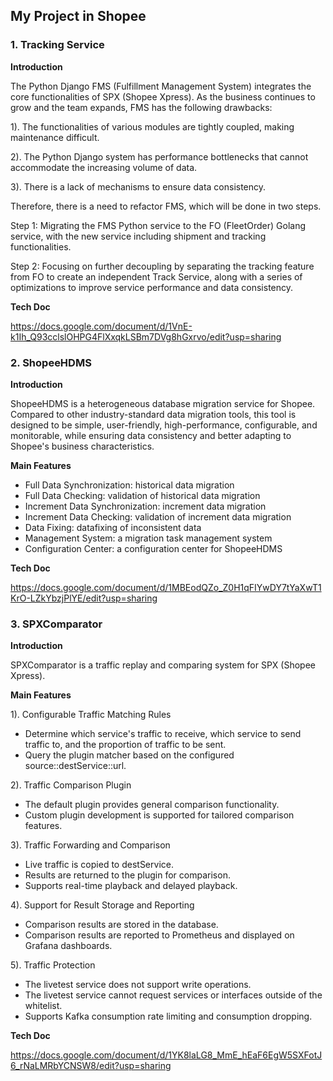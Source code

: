 ## My Project in Shopee
### 1. Tracking Service
**Introduction**

The Python Django FMS (Fulfillment Management System) integrates the core functionalities of SPX (Shopee Xpress). As the business continues to grow and the team expands, FMS has the following drawbacks: 

1). The functionalities of various modules are tightly coupled, making maintenance difficult. 

2). The Python Django system has performance bottlenecks that cannot accommodate the increasing volume of data. 

3). There is a lack of mechanisms to ensure data consistency. 

Therefore, there is a need to refactor FMS, which will be done in two steps. 

Step 1: Migrating the FMS Python service to the FO (FleetOrder) Golang service, with the new service including shipment and tracking functionalities. 

Step 2: Focusing on further decoupling by separating the tracking feature from FO to create an independent Track Service, along with a series of optimizations to improve service performance and data consistency.

**Tech Doc**

https://docs.google.com/document/d/1VnE-k1Ih_Q93cclslOHPG4FlXxqkLSBm7DVg8hGxrvo/edit?usp=sharing

### 2. ShopeeHDMS
**Introduction**

ShopeeHDMS is a heterogeneous database migration service for Shopee. Compared to other industry-standard data migration tools, this tool is designed to be simple, user-friendly, high-performance, configurable, and monitorable, while ensuring data consistency and better adapting to Shopee's business characteristics.

**Main Features**

- Full Data Synchronization: historical data migration
- Full Data Checking: validation of historical data migration
- Increment Data Synchronization: increment data migration
- Increment Data Checking: validation of increment data migration
- Data Fixing: datafixing of inconsistent data
- Management System: a migration task management system
- Configuration Center: a configuration center for ShopeeHDMS

**Tech Doc**

https://docs.google.com/document/d/1MBEodQZo_Z0H1qFIYwDY7tYaXwT1KrO-LZkYbzjPlYE/edit?usp=sharing

### 3. SPXComparator
**Introduction**

SPXComparator is a traffic replay and comparing system for SPX (Shopee Xpress).

**Main Features**

1). Configurable Traffic Matching Rules
- Determine which service's traffic to receive, which service to send traffic to, and the proportion of traffic to be sent.
-  Query the plugin matcher based on the configured source::destService::url.

2). Traffic Comparison Plugin
-  The default plugin provides general comparison functionality.
-  Custom plugin development is supported for tailored comparison features.

3). Traffic Forwarding and Comparison
-  Live traffic is copied to destService.
-  Results are returned to the plugin for comparison.
-  Supports real-time playback and delayed playback.

4). Support for Result Storage and Reporting
-  Comparison results are stored in the database.
-  Comparison results are reported to Prometheus and displayed on Grafana dashboards.

5). Traffic Protection
-  The livetest service does not support write operations.
-  The livetest service cannot request services or interfaces outside of the whitelist.
-  Supports Kafka consumption rate limiting and consumption dropping.


**Tech Doc**

https://docs.google.com/document/d/1YK8laLG8_MmE_hEaF6EgW5SXFotJ6_rNaLMRbYCNSW8/edit?usp=sharing




